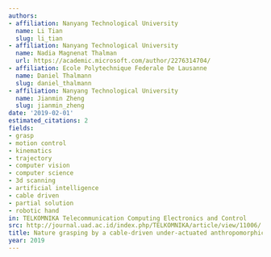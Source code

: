```yaml
---
authors:
- affiliation: Nanyang Technological University
  name: Li Tian
  slug: li_tian
- affiliation: Nanyang Technological University
  name: Nadia Magnenat Thalman
  url: https://academic.microsoft.com/author/2276314704/
- affiliation: Ecole Polytechnique Federale De Lausanne
  name: Daniel Thalmann
  slug: daniel_thalmann
- affiliation: Nanyang Technological University
  name: Jianmin Zheng
  slug: jianmin_zheng
date: '2019-02-01'
estimated_citations: 2
fields:
- grasp
- motion control
- kinematics
- trajectory
- computer vision
- computer science
- 3d scanning
- artificial intelligence
- cable driven
- partial solution
- robotic hand
in: TELKOMNIKA Telecommunication Computing Electronics and Control
src: http://journal.uad.ac.id/index.php/TELKOMNIKA/article/view/11006/
title: Nature grasping by a cable-driven under-actuated anthropomorphic robotic hand
year: 2019
---
```

